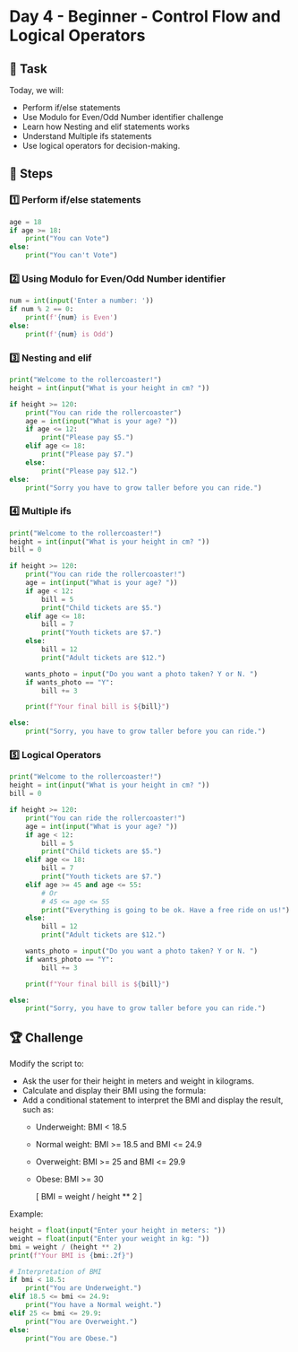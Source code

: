 # Day 4 - Beginner - Control Flow and Logical Operators

## 📌 Task  

Today, we will:  

- Perform if/else statements
- Use Modulo for Even/Odd Number identifier challenge
- Learn how Nesting and elif statements works
- Understand Multiple ifs statements
- Use logical operators for decision-making. 

## 🚀 Steps  

### 1️⃣ Perform if/else statements  
``` python
age = 18
if age >= 18:
    print("You can Vote")
else:
    print("You can't Vote")
```  

### 2️⃣ Using Modulo for Even/Odd Number identifier  
``` python
num = int(input('Enter a number: '))
if num % 2 == 0:
    print(f'{num} is Even')
else:
    print(f'{num} is Odd')
```  

### 3️⃣ Nesting and elif 
``` python
print("Welcome to the rollercoaster!")
height = int(input("What is your height in cm? "))

if height >= 120:
    print("You can ride the rollercoaster")
    age = int(input("What is your age? "))
    if age <= 12:
        print("Please pay $5.")
    elif age <= 18:
        print("Please pay $7.")
    else:
        print("Please pay $12.")
else:
    print("Sorry you have to grow taller before you can ride.")
```  

### 4️⃣ Multiple ifs  
``` python
print("Welcome to the rollercoaster!")
height = int(input("What is your height in cm? "))
bill = 0

if height >= 120:
    print("You can ride the rollercoaster!")
    age = int(input("What is your age? "))
    if age < 12:
        bill = 5
        print("Child tickets are $5.")
    elif age <= 18:
        bill = 7
        print("Youth tickets are $7.")
    else:
        bill = 12
        print("Adult tickets are $12.")

    wants_photo = input("Do you want a photo taken? Y or N. ")
    if wants_photo == "Y":
        bill += 3

    print(f"Your final bill is ${bill}")

else:
    print("Sorry, you have to grow taller before you can ride.")
```  

### 5️⃣ Logical Operators  
``` python
print("Welcome to the rollercoaster!")
height = int(input("What is your height in cm? "))
bill = 0

if height >= 120:
    print("You can ride the rollercoaster!")
    age = int(input("What is your age? "))
    if age < 12:
        bill = 5
        print("Child tickets are $5.")
    elif age <= 18:
        bill = 7
        print("Youth tickets are $7.")
    elif age >= 45 and age <= 55:
        # Or
        # 45 <= age <= 55
        print("Everything is going to be ok. Have a free ride on us!")
    else:
        bill = 12
        print("Adult tickets are $12.")

    wants_photo = input("Do you want a photo taken? Y or N. ")
    if wants_photo == "Y":
        bill += 3

    print(f"Your final bill is ${bill}")

else:
    print("Sorry, you have to grow taller before you can ride.")
```

## 🏆 Challenge  

Modify the script to:  

- Ask the user for their height in meters and weight in kilograms.  
- Calculate and display their BMI using the formula:  
- Add a conditional statement to interpret the BMI and display the result, such as:
  - Underweight: BMI < 18.5
  - Normal weight: BMI >= 18.5 and BMI <= 24.9
  - Overweight: BMI >= 25 and BMI <= 29.9
  - Obese: BMI >= 30

    \[
    BMI = weight / height ** 2
    \]

Example:  
``` python
height = float(input("Enter your height in meters: "))
weight = float(input("Enter your weight in kg: "))
bmi = weight / (height ** 2)
print(f"Your BMI is {bmi:.2f}")

# Interpretation of BMI
if bmi < 18.5:
    print("You are Underweight.")
elif 18.5 <= bmi <= 24.9:
    print("You have a Normal weight.")
elif 25 <= bmi <= 29.9:
    print("You are Overweight.")
else:
    print("You are Obese.")

```